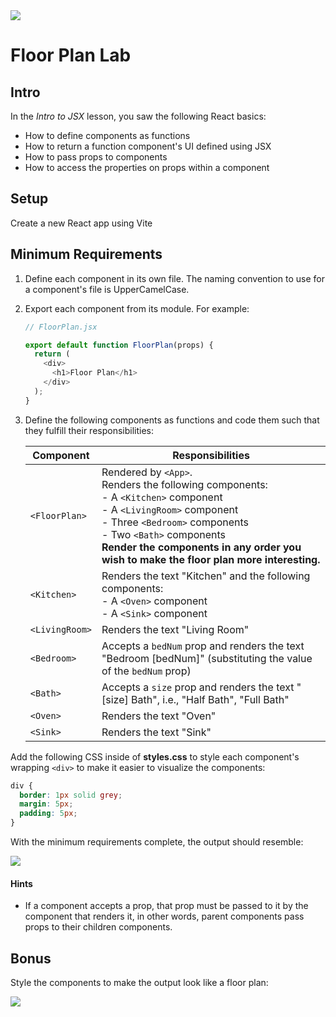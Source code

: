 <img src="https://i.imgur.com/fx2orT2.png">

# Floor Plan Lab

## Intro

In the _Intro to JSX_ lesson, you saw the following React basics:

- How to define components as functions
- How to return a function component's UI defined using JSX
- How to pass props to components
- How to access the properties on props within a component

## Setup

Create a new React app using Vite

## Minimum Requirements

1. Define each component in its own file. The naming convention to use for a component's file is UpperCamelCase.
2. Export each component from its module. For example:

	```js
	// FloorPlan.jsx
 	
	export default function FloorPlan(props) {
	  return (
	    <div>
	      <h1>Floor Plan</h1>
	    </div>
	  );
	}
	```

3. Define the following components as functions and code them such that they fulfill their responsibilities:

	| Component | Responsibilities |
	|---|---|
	| `<FloorPlan>` | Rendered by `<App>`.<br>Renders the following components:<br>- A `<Kitchen>` component<br>- A `<LivingRoom>` component<br>- Three `<Bedroom>` components<br>- Two `<Bath>` components<br>**Render the components in any order you wish to make the floor plan more interesting.** |
	| `<Kitchen>` | Renders the text "Kitchen" and the following components:<br>- A `<Oven>` component<br>- A `<Sink>` component |
	| `<LivingRoom>` | Renders the text "Living Room" |
	| `<Bedroom>` | Accepts a `bedNum` prop and renders the text "Bedroom [bedNum]" (substituting the value of the `bedNum` prop) |
	| `<Bath>` | Accepts a `size` prop and renders the text "[size] Bath", i.e., "Half Bath", "Full Bath" |
	| `<Oven>` | Renders the text "Oven" |
	| `<Sink>` | Renders the text "Sink" |

Add the following CSS inside of **styles.css** to style each component's wrapping `<div>` to make it easier to visualize the components:

```css
div {
  border: 1px solid grey;
  margin: 5px;
  padding: 5px;
}
```

With the minimum requirements complete, the output should resemble:

<img src="https://i.imgur.com/K8eVbuC.png">

#### Hints

- If a component accepts a prop, that prop must be passed to it by the component that renders it, in other words, parent components pass props to their children components.

## Bonus

Style the components to make the output look like a floor plan:

<img src="https://i.imgur.com/AHq1tCF.png">






